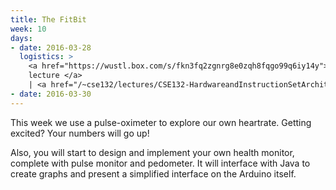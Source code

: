 ```yaml
---
title: The FitBit
week: 10
days:
- date: 2016-03-28
  logistics: >
    <a href="https://wustl.box.com/s/fkn3fq2zgnrg8e0zqh8fqgo99q6iy14y">
    lecture </a>
    | <a href="/~cse132/lectures/CSE132-HardwareandInstructionSetArchitecture.pdf">notes</a>
- date: 2016-03-30
---
```


This week we use a pulse-oximeter to explore our own heartrate.
Getting excited?  Your numbers will go up!

Also, you will start to design and implement your own health monitor,
complete with pulse monitor and pedometer.
It will interface with Java to create graphs and present a simplified
interface on the Arduino itself.
